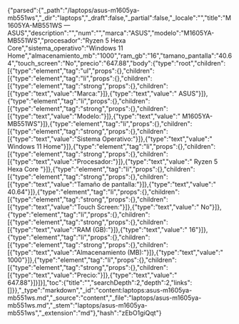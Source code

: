 {"parsed":{"_path":"/laptops/asus-m1605ya-mb551ws","_dir":"laptops","_draft":false,"_partial":false,"_locale":"","title":"M1605YA-MB551WS — ASUS","description":"","num":"","marca":"ASUS","modelo":"M1605YA-MB551WS","procesador":"Ryzen 5 Hexa Core","sistema_operativo":"Windows 11 Home","almacenamiento_mb":"1000","ram_gb":"16","tamano_pantalla":"40.64","touch_screen":"No","precio":"647.88","body":{"type":"root","children":[{"type":"element","tag":"ul","props":{},"children":[{"type":"element","tag":"li","props":{},"children":[{"type":"element","tag":"strong","props":{},"children":[{"type":"text","value":"Marca:"}]},{"type":"text","value":" ASUS"}]},{"type":"element","tag":"li","props":{},"children":[{"type":"element","tag":"strong","props":{},"children":[{"type":"text","value":"Modelo:"}]},{"type":"text","value":" M1605YA-MB551WS"}]},{"type":"element","tag":"li","props":{},"children":[{"type":"element","tag":"strong","props":{},"children":[{"type":"text","value":"Sistema Operativo:"}]},{"type":"text","value":" Windows 11 Home"}]},{"type":"element","tag":"li","props":{},"children":[{"type":"element","tag":"strong","props":{},"children":[{"type":"text","value":"Procesador:"}]},{"type":"text","value":" Ryzen 5 Hexa Core "}]},{"type":"element","tag":"li","props":{},"children":[{"type":"element","tag":"strong","props":{},"children":[{"type":"text","value":"Tamaño de pantalla:"}]},{"type":"text","value":" 40.64"}]},{"type":"element","tag":"li","props":{},"children":[{"type":"element","tag":"strong","props":{},"children":[{"type":"text","value":"Touch Screen:"}]},{"type":"text","value":" No"}]},{"type":"element","tag":"li","props":{},"children":[{"type":"element","tag":"strong","props":{},"children":[{"type":"text","value":"RAM (GB):"}]},{"type":"text","value":" 16"}]},{"type":"element","tag":"li","props":{},"children":[{"type":"element","tag":"strong","props":{},"children":[{"type":"text","value":"Almacenamiento (MB):"}]},{"type":"text","value":" 1000"}]},{"type":"element","tag":"li","props":{},"children":[{"type":"element","tag":"strong","props":{},"children":[{"type":"text","value":"Precio:"}]},{"type":"text","value":" 647.88"}]}]}],"toc":{"title":"","searchDepth":2,"depth":2,"links":[]}},"_type":"markdown","_id":"content:laptops:asus-m1605ya-mb551ws.md","_source":"content","_file":"laptops/asus-m1605ya-mb551ws.md","_stem":"laptops/asus-m1605ya-mb551ws","_extension":"md"},"hash":"zEbO1giQqt"}